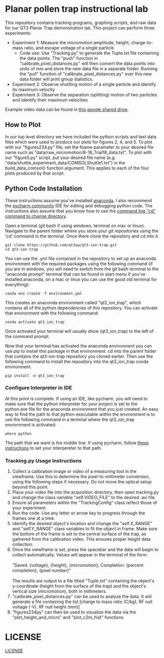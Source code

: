 # Planar pollen trap instructional lab

This repository contains tracking programs, graphing scripts, and raw data for our QT3 Planar Trap demonstration lab. 
This project can perform three experiments:
* Experiment 1: Measure the micromotion amplitude, height, charge-to-mass ratio, and escape voltage of a single particle
  * Code use: Use "Tracking.py" to generate the Tuple.txt file containing the data points. The "push" function in "calibrate_pixel_distances.py" will then convert the data points into units of mm and store the new data file in a separate folder. Running the "pull" function of "calibrate_pixel_distances.py" over this new data folder will print group statistics.
* Experiment 2: Observe shuttling motion of a single particle and identify its maximum velocity
* Experiment 3: Observe the separation (splitting) motion of two particles and identify their maximum velocities

Example video data can be found in [this google shared drive](https://drive.google.com/drive/folders/1BFZFoC0MBmop-VNujvh46sj-NNSO6O-G?usp=drive_link).


## How to Plot
In our top level directory we have included the python scripts and text data files which were used to produce our plots for figures 2, 4, and 5. To plot with our "figures234.py" file, set the fname parameter to your desired file name such as "data/raw_micromotion/8-18_Trial18_data.txt". To plot with our "figure5.py" script, put your desired file name (e.g. "data/shuttle_experiment_data/COMSOLShuttle1.txt") in the build_data_comsol() function argument. This applies to each of the four plots produced by that script.



## Python Code Installation
These instructions assume you've installed [anaconda](https://www.anaconda.com/).  I also recommend the [pycharm community](https://www.jetbrains.com/pycharm/download) IDE for editing and debugging python code.  The instructions also assume that you know how to use the [command line "cd" command to change directory](https://www.digitalcitizen.life/command-prompt-how-use-basic-commands/).

Open a terminal (git bash if using windows, terminal on mac or linux). Navigate to the parent folder where you store your git repositories using the 'cd' command in the terminal.
Once there clone the repository and cd into it.
```
git clone https://github.com/qt3uw/qt3-ion-trap.git
cd qt3-ion-trap
```
You can use the .yml file contained in the repository to set up an anaconda environment with the required packages using the following command (if you are in windows, you will need to switch from the git bash terminal to the "anaconda prompt" terminal that can be found in start menu if you've installed anaconda, on a mac or linux you can use the good old terminal for everything):
```
conda env create -f environment.yml
```
This creates an anaconda environment called "qt3_ion_trap", which contains all of the python dependencies of this repository.  You can activate that environment with the following command:
```
conda activate qt3_ion_trap
```
Once activated your terminal will usually show (qt3_ion_trap) to the left of the command prompt.

Now that your terminal has activated the anaconda environment you can use pip to install this package in that environment.  cd into the parent folder that contains the qt3-ion-trap repository you cloned earlier.  Then use the following command to install the repository into the qt3_ion_trap conda environment.
```
pip install -e qt3_ion_trap
```

### Configure Interpreter in IDE
At this point is complete.  If using an IDE, like pycharm, you will need to make sure that the python interpreter for your project is set to the python.exe file for the anaconda environment that you just created.  An easy way to find the path to that python executable within the environment is to use the following command in a terminal where the qt3_ion_trap enviornment is activated:
```angular2html
where python
```
The path that we want is the middle line.  If using pycharm, follow [these instructions](https://www.jetbrains.com/help/pycharm/configuring-python-interpreter.html#view_list) to set your interpereter to that path.

### Tracking.py Usage Instructions ###
1. Collect a calibration image or video of a measuring tool in the viewframe. Use this to determine the pixel-to-millimeter conversion, using the following steps if necessary. Do not move the optical setup beyond this point.
2. Place your video file into the acquisition directory, then open tracking.py and change the class variable "self.VIDEO_FILE" to the desired .avi file.
3. Ensure all parameters within the "TrackingConfig" class reflect those of your experiment.
4. Run the code. Use any letter or arrow key to progress through the frames one at a time.
5. Identify the desired object's location and change the "self.X_RANGE" and "self.Y_RANGE" class variables to fit the object in frame. Make sure the bottom of the frame is set to the central surface of the trap, as gathered from the calibration video. This ensures proper height data collection.
6. Once the viewframe is set, press the spacebar and the data will begin to collect automatically. Values will appear in the terminal of the form: <br/><br/>
"Saved: {voltage}, {height}, {micromotion}; Completion: {percent completion}, {pixel number}" <br/><br/>
The results are output to a file titled "Tuple.txt" containing the object's y-coordinate (height from the surface of the trap) and the object's vertical size (micromotion), both in millimeters.
7. "calibrate_pixel_distances.py" can be used to analyze the data. It will generate a file containing the list [charge to mass ratio (C/kg), RF null voltage (-V), RF null height (mm)]
8. "figures234py" can then be used to visualize the data via the "plot_height_and_micro" and "plot_c2m_hist" functions


# LICENSE

[LICENSE](LICENSE)

